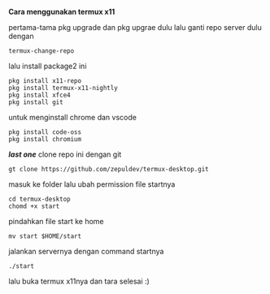 **Cara menggunakan termux x11**

pertama-tama pkg upgrade dan pkg upgrae dulu lalu ganti repo server dulu dengan

```text
termux-change-repo
```

lalu install package2 ini
```text
pkg install x11-repo
pkg install termux-x11-nightly
pkg install xfce4
pkg install git
```

untuk menginstall chrome dan vscode
```text
pkg install code-oss
pkg install chromium
```

***last one***
clone repo ini dengan git
```text
gt clone https://github.com/zepuldev/termux-desktop.git
```
masuk ke folder lalu ubah permission file startnya
```text
cd termux-desktop
chomd +x start
```
pindahkan file start ke home
```text
mv start $HOME/start
```
jalankan servernya dengan command startnya
```text
./start
```
lalu buka termux x11nya dan tara selesai :)
